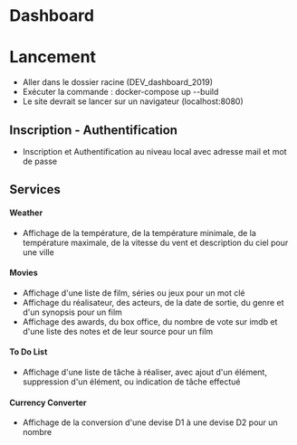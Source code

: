 # Dashboard #
# Lancement #
- Aller dans le dossier racine (DEV\_dashboard\_2019)
- Exécuter la commande : docker-compose up --build
- Le site devrait se lancer sur un navigateur (localhost:8080)
## Inscription - Authentification ##
- Inscription et Authentification au niveau local avec adresse mail et mot de passe
## Services ##
#### Weather ####
- Affichage de la température, de la température minimale, de la température maximale, de la vitesse du vent et description du ciel pour une ville
#### Movies ####
- Affichage d'une liste de film, séries ou jeux pour un mot clé
- Affichage du réalisateur, des acteurs, de la date de sortie, du genre et d'un synopsis pour un film
- Affichage des awards, du box office, du nombre de vote sur imdb et d'une liste des notes et de leur source pour un film
#### To Do List ####
- Affichage d'une liste de tâche à réaliser, avec ajout d'un élément, suppression d'un élément, ou indication de tâche effectué
#### Currency Converter ####
- Affichage de la conversion d'une devise D1 à une devise D2 pour un nombre

